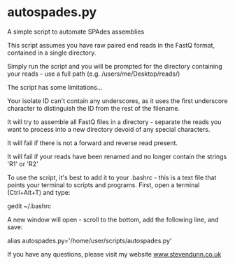 # autospades.py
A simple script to automate SPAdes assemblies

This script assumes you have raw paired end reads in the FastQ format, contained in a single directory.

Simply run the script and you will be prompted for the directory containing your reads - use a full path (e.g. /users/me/Desktop/reads/)

The script has some limitations...

Your isolate ID can't contain any underscores, as it uses the first underscore character to distinguish the ID from the rest of the filename. 
 
It will try to assemble all FastQ files in a directory - separate the reads you want to process into a new directory devoid of any special characters.
 
It will fail if there is not a forward and reverse read present.
 
It will fail if your reads have been renamed and no longer contain the strings 'R1' or 'R2'
 
To use the script, it's best to add it to your .bashrc - this is a text file that points your terminal to scripts and programs. First, open a terminal (Ctrl+Alt+T) and type:
 
gedit ~/.bashrc
 
 A new window will open - scroll to the bottom, add the following line, and save:
 
alias autospades.py='/home/user/scripts/autospades.py'

If you have any questions, please visit my website www.stevendunn.co.uk
